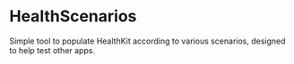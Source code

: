# HealthScenarios
Simple tool to populate HealthKit according to various scenarios, designed to help test other apps.
